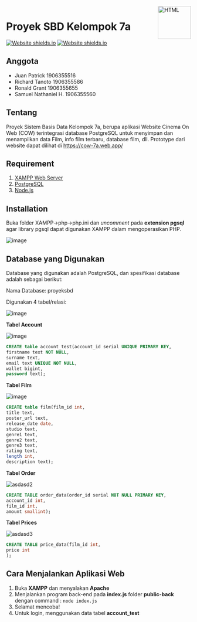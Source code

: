 <a href="https://github.com/rainzoneg/proyek-SBD/">
    <img src="https://upload.wikimedia.org/wikipedia/commons/thumb/6/61/HTML5_logo_and_wordmark.svg/180px-HTML5_logo_and_wordmark.svg.png" alt="HTML" title="HTML" align="right" height="90" />
</a>

# Proyek SBD Kelompok 7a
[![Website shields.io](https://img.shields.io/website-up-down-green-red/http/shields.io.svg)](https://cow-7a.web.app/)
[![Website shields.io](https://img.shields.io/badge/made%20with-bootstrap-orange?&style=plastic)](https://cow-7a.web.app/)



## Anggota
* Juan Patrick 1906355516
* Richard Tanoto 1906355586
* Ronald Grant 1906355655
* Samuel Nathaniel H. 1906355560

## Tentang
Proyek Sistem Basis Data Kelompok 7a, berupa aplikasi Website Cinema On Web (COW) terintegrasi database PostgreSQL untuk menyimpan dan menampilkan data
Film, info film terbaru, database film, dll. Prototype dari website dapat dilihat di https://cow-7a.web.app/

## Requirement
1. [XAMPP Web Server](https://www.apachefriends.org/download.html)
2. [PostgreSQL](https://www.postgresql.org/download/)
3. [Node.js](https://nodejs.org/en/)


## Installation
Buka folder XAMPP->php->php.ini dan *uncomment* pada **extension pgsql** agar library pgsql dapat digunakan XAMPP dalam mengoperasikan PHP.

![image](https://user-images.githubusercontent.com/80802092/121706702-12c0dd00-cb00-11eb-86a6-13a1a54300e5.png)


## Database yang Digunakan
Database yang digunakan adalah PostgreSQL, dan spesifikasi database adalah sebagai berikut:

Nama Database: proyeksbd

Digunakan 4 tabel/relasi:

![image](https://user-images.githubusercontent.com/68103682/120690166-108ecb00-c4cf-11eb-9d1f-0a6851d6da22.png)

**Tabel Account**

![image](https://user-images.githubusercontent.com/68103682/121511790-3b1edd80-ca13-11eb-972c-437dc49ddd04.png)


```SQL
CREATE table account_test(account_id serial UNIQUE PRIMARY KEY, 
firstname text NOT NULL,
surname text,
email text UNIQUE NOT NULL,
wallet bigint,
password text);
```

**Tabel Film**

![image](https://user-images.githubusercontent.com/68103682/120690766-d2de7200-c4cf-11eb-9c54-8e8241e39c00.png)

```SQL
CREATE table film(film_id int, 
title text,
poster_url text,
release_date date,
studio text,
genre1 text,
genre2 text,
genre3 text,
rating text,
length int,
description text);
```

**Tabel Order**

![asdasd2](https://user-images.githubusercontent.com/68103682/121388523-bfbb1e80-c975-11eb-9d7f-ccec3248a707.PNG)

```SQL
CREATE TABLE order_data(order_id serial NOT NULL PRIMARY KEY,
account_id int,
film_id int,
amount smallint);
```

**Tabel Prices**

![asdasd3](https://user-images.githubusercontent.com/68103682/121388866-090b6e00-c976-11eb-983d-4a8af1a2b953.PNG)

```SQL
CREATE TABLE price_data(film_id int,
price int
);
```


## Cara Menjalankan Aplikasi Web

1. Buka **XAMPP** dan menyalakan **Apache**
2. Menjalankan program back-end pada **index.js** folder **public-back** dengan command : `node index.js`
3. Selamat mencoba!
4. Untuk login, menggunakan data tabel **account_test**










